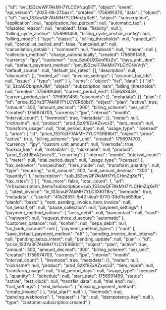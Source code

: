 {
  "id": "evt_1S3cwWF7AkMH7YLC0VNuq9l7",
  "object": "event",
  "api_version": "2025-08-27.basil",
  "created": 1756991470,
  "data": {
    "object": {
      "id": "sub_1S3cwQF7AkMH7YLCHmZqXeFI",
      "object": "subscription",
      "application": null,
      "application_fee_percent": null,
      "automatic_tax": {
        "disabled_reason": null,
        "enabled": false,
        "liability": null
      },
      "billing_cycle_anchor": 1756991459,
      "billing_cycle_anchor_config": null,
      "billing_mode": {
        "type": "classic"
      },
      "billing_thresholds": null,
      "cancel_at": null,
      "cancel_at_period_end": false,
      "canceled_at": null,
      "cancellation_details": {
        "comment": null,
        "feedback": null,
        "reason": null
      },
      "collection_method": "charge_automatically",
      "created": 1756991459,
      "currency": "jpy",
      "customer": "cus_Szb0UXGon16zZo",
      "days_until_due": null,
      "default_payment_method": "pm_1S3cwIF7AkMH7YLCYONvVtjY",
      "default_source": null,
      "default_tax_rates": [],
      "description": null,
      "discounts": [],
      "ended_at": null,
      "invoice_settings": {
        "account_tax_ids": null,
        "issuer": {
          "type": "self"
        }
      },
      "items": {
        "object": "list",
        "data": [
          {
            "id": "si_SzcA8CbhpnAJlM",
            "object": "subscription_item",
            "billing_thresholds": null,
            "created": 1756991460,
            "current_period_end": 1759583459,
            "current_period_start": 1756991459,
            "discounts": [],
            "metadata": {},
            "plan": {
              "id": "price_1S3Ya3F7AkMH7YLCYER68bt1",
              "object": "plan",
              "active": true,
              "amount": 300,
              "amount_decimal": "300",
              "billing_scheme": "per_unit",
              "created": 1756974703,
              "currency": "jpy",
              "interval": "month",
              "interval_count": 1,
              "livemode": true,
              "metadata": {},
              "meter": null,
              "nickname": null,
              "product": "prod_SzXf9ExAZxvcx3",
              "tiers_mode": null,
              "transform_usage": null,
              "trial_period_days": null,
              "usage_type": "licensed"
            },
            "price": {
              "id": "price_1S3Ya3F7AkMH7YLCYER68bt1",
              "object": "price",
              "active": true,
              "billing_scheme": "per_unit",
              "created": 1756974703,
              "currency": "jpy",
              "custom_unit_amount": null,
              "livemode": true,
              "lookup_key": null,
              "metadata": {},
              "nickname": null,
              "product": "prod_SzXf9ExAZxvcx3",
              "recurring": {
                "interval": "month",
                "interval_count": 1,
                "meter": null,
                "trial_period_days": null,
                "usage_type": "licensed"
              },
              "tax_behavior": "unspecified",
              "tiers_mode": null,
              "transform_quantity": null,
              "type": "recurring",
              "unit_amount": 300,
              "unit_amount_decimal": "300"
            },
            "quantity": 1,
            "subscription": "sub_1S3cwQF7AkMH7YLCHmZqXeFI",
            "tax_rates": []
          }
        ],
        "has_more": false,
        "total_count": 1,
        "url": "/v1/subscription_items?subscription=sub_1S3cwQF7AkMH7YLCHmZqXeFI"
      },
      "latest_invoice": "in_1S3cwJF7AkMH7YLC3XKITBry",
      "livemode": true,
      "metadata": {
        "userId": "41b28551-fb40-4ea1-9770-39d1fab659be",
        "planId": "basic"
      },
      "next_pending_invoice_item_invoice": null,
      "on_behalf_of": null,
      "pause_collection": null,
      "payment_settings": {
        "payment_method_options": {
          "acss_debit": null,
          "bancontact": null,
          "card": {
            "network": null,
            "request_three_d_secure": "automatic"
          },
          "customer_balance": null,
          "konbini": null,
          "sepa_debit": null,
          "us_bank_account": null
        },
        "payment_method_types": [
          "card"
        ],
        "save_default_payment_method": "off"
      },
      "pending_invoice_item_interval": null,
      "pending_setup_intent": null,
      "pending_update": null,
      "plan": {
        "id": "price_1S3Ya3F7AkMH7YLCYER68bt1",
        "object": "plan",
        "active": true,
        "amount": 300,
        "amount_decimal": "300",
        "billing_scheme": "per_unit",
        "created": 1756974703,
        "currency": "jpy",
        "interval": "month",
        "interval_count": 1,
        "livemode": true,
        "metadata": {},
        "meter": null,
        "nickname": null,
        "product": "prod_SzXf9ExAZxvcx3",
        "tiers_mode": null,
        "transform_usage": null,
        "trial_period_days": null,
        "usage_type": "licensed"
      },
      "quantity": 1,
      "schedule": null,
      "start_date": 1756991459,
      "status": "active",
      "test_clock": null,
      "transfer_data": null,
      "trial_end": null,
      "trial_settings": {
        "end_behavior": {
          "missing_payment_method": "create_invoice"
        }
      },
      "trial_start": null
    }
  },
  "livemode": true,
  "pending_webhooks": 1,
  "request": {
    "id": null,
    "idempotency_key": null
  },
  "type": "customer.subscription.created"
}